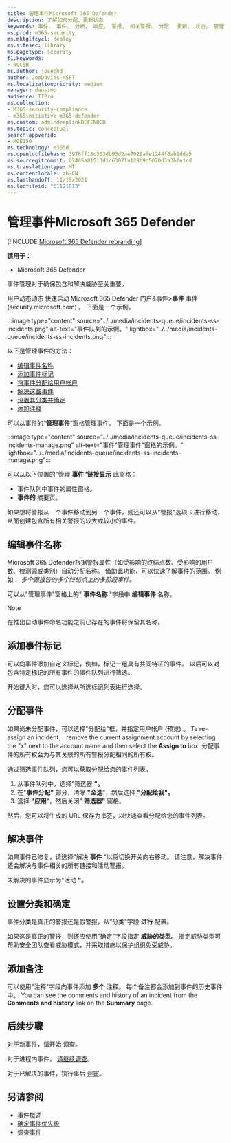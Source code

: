 ```yaml
---
title: 管理事件Microsoft 365 Defender
description: 了解如何分配、更新状态
keywords: 事件， 事件， 分析， 响应， 警报， 相关警报， 分配， 更新， 状态， 管理， 分类， microsoft， 365， m365
ms.prod: m365-security
ms.mktglfcycl: deploy
ms.sitesec: library
ms.pagetype: security
f1.keywords:
- NOCSH
ms.author: josephd
author: JoeDavies-MSFT
ms.localizationpriority: medium
manager: dansimp
audience: ITPro
ms.collection:
- M365-security-compliance
- m365initiative-m365-defender
ms.custom: admindeeplinkDEFENDER
ms.topic: conceptual
search.appverid:
- MOE150
ms.technology: m365d
ms.openlocfilehash: 3976ff16d303db93d2ae7929afe1244f8ab1dda5
ms.sourcegitcommit: 07405a81513d1c63071a128b9d5070d3a3bfe1cd
ms.translationtype: MT
ms.contentlocale: zh-CN
ms.lasthandoff: 11/19/2021
ms.locfileid: "61121813"
---
```

# <a name="manage-incidents-in-microsoft-365-defender"></a>管理事件Microsoft 365 Defender

[!INCLUDE [Microsoft 365 Defender rebranding](../includes/microsoft-defender.md)]


**适用于：**
- Microsoft 365 Defender

事件管理对于确保包含和解决威胁至关重要。

用户动态动态 快速启动 Microsoft 365 Defender 门户&事件>**事件** 事件 (security.microsoft.com) 。 [](https://security.microsoft.com) 下面是一个示例。


:::image type="content" source="../../media/incidents-queue/incidents-ss-incidents.png" alt-text="事件队列的示例。" lightbox="../../media/incidents-queue/incidents-ss-incidents.png":::

以下是管理事件的方法：

- [编辑事件名称](#edit-the-incident-name)
- [添加事件标记](#add-incident-tags)
- [将事件分配给用户帐户](#assign-an-incident)
- [解决这些事件](#resolve-an-incident)
- [设置其分类并确定](#set-the-classification-and-determination)
- [添加注释](#add-comments)

可以从事件的“**管理事件**”窗格管理事件。 下面是一个示例。

:::image type="content" source="../../media/incidents-queue/incidents-ss-incidents-manage.png" alt-text="事件&quot;管理事件&quot;窗格的示例。" lightbox="../../media/incidents-queue/incidents-ss-incidents-manage.png":::

可以从以下位置的"管理 **事件"链接显示** 此窗格：

- 事件队列中事件的属性窗格。
- **事件的** 摘要页。

如果想将警报从一个事件移动到另一个事件，则还可以从"警报"选项卡进行移动，从而创建包含所有相关警报的较大或较小的事件。

## <a name="edit-the-incident-name"></a>编辑事件名称

Microsoft 365 Defender根据警报属性（如受影响的终结点数、受影响的用户数、检测源或类别）自动分配名称。 借助此功能，可以快速了解事件的范围。 例如： *多个源报告的多个终结点上的多阶段事件。*

可以从"管理事件"窗格上的" **事件名称** "字段中 **编辑事件** 名称。

> [!NOTE]
> 在推出自动事件命名功能之前已存在的事件将保留其名称。

## <a name="add-incident-tags"></a>添加事件标记

可以向事件添加自定义标记，例如，标记一组具有共同特征的事件。 以后可以对包含特定标记的所有事件的事件队列进行筛选。

开始键入时，您可以选择从所选标记列表进行选择。

## <a name="assign-an-incident"></a>分配事件

如果尚未分配事件，可以选择"分配给"框，并指定用户帐户 (预览) 。 Te re-assign an incident， remove the current assignment account by selecting the "x" next to the account name and then select the **Assign to** box. 分配事件的所有权会为与其关联的所有警报分配相同的所有权。

通过筛选事件队列，您可以获取分配给您的事件列表。 

1. 从事件队列中，选择"筛选器 **"。**
2. 在"**事件分配"** 部分，清除 **"全选**"，然后选择 **"分配给我"。**
3. 选择 **"应用**"，然后关闭" **筛选器"** 窗格。

然后，您可以将生成的 URL 保存为书签，以快速查看分配给您的事件列表。

## <a name="resolve-an-incident"></a>解决事件

如果事件已修复，请选择"解决 **事件** "以将切换开关向右移动。 请注意，解决事件还会解决与事件相关的所有链接和活动警报。

未解决的事件显示为"活动 **"。**

## <a name="set-the-classification-and-determination"></a>设置分类和确定

事件分类是真正的警报还是假警报，从"分类"字段 **进行** 配置。 

如果这是真正的警报，则还应使用"确定"字段指定 **威胁的类型。** 指定威胁类型可帮助安全团队查看威胁模式，并采取措施以保护组织免受威胁。 

## <a name="add-comments"></a>添加备注

可以使用"注释"字段向事件添加 **多个** 注释。 每个备注都会添加到事件的历史事件中。 You can see the comments and history of an incident from the **Comments and history** link on the **Summary** page.

## <a name="next-steps"></a>后续步骤

对于新事件，请开始 [调查](investigate-incidents.md)。

对于进程内事件， [请继续调查](investigate-incidents.md)。

对于已解决的事件，执行事后 [评审](first-incident-post.md)。

## <a name="see-also"></a>另请参阅

- [事件概述](incidents-overview.md)
- [确定事件优先级](incident-queue.md)
- [调查事件](investigate-incidents.md)
